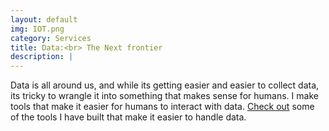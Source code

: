 ```yaml
---
layout: default
img: IOT.png
category: Services
title: Data:<br> The Next frontier
description: |
---
```

Data is all around us, and while its getting easier and easier to collect data, its tricky to wrangle it into something that makes sense for humans. I make tools that make it easier for humans to interact with data. <a href="https://github.com/timbeghin">Check out</a> some of the tools I have built that make it easier to handle data.
